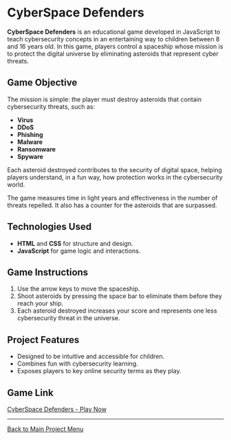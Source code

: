 # CyberSpace Defenders

**CyberSpace Defenders** is an educational game developed in JavaScript to teach cybersecurity concepts in an entertaining way to children between 8 and 16 years old. In this game, players control a spaceship whose mission is to protect the digital universe by eliminating asteroids that represent cyber threats.

## Game Objective

The mission is simple: the player must destroy asteroids that contain cybersecurity threats, such as:
- **Virus**
- **DDoS**
- **Phishing**
- **Malware**
- **Ransomware**
- **Spyware**

Each asteroid destroyed contributes to the security of digital space, helping players understand, in a fun way, how protection works in the cybersecurity world.

The game measures time in light years and effectiveness in the number of threats repelled. It also has a counter for the asteroids that are surpassed.

## Technologies Used

- **HTML** and **CSS** for structure and design.
- **JavaScript** for game logic and interactions.

## Game Instructions

1. Use the arrow keys to move the spaceship.
2. Shoot asteroids by pressing the space bar to eliminate them before they reach your ship.
3. Each asteroid destroyed increases your score and represents one less cybersecurity threat in the universe.

## Project Features

- Designed to be intuitive and accessible for children.
- Combines fun with cybersecurity learning.
- Exposes players to key online security terms as they play.

## Game Link

[CyberSpace Defenders - Play Now](./Container/index.html)

---

[Back to Main Project Menu](../)
